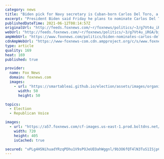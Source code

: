 ```yaml
---
category: news
title: "Biden pick for Navy secretary is Cuban-born Carlos Del Toro, a 22-year Navy veteran"
excerpt: "President Biden said Friday he plans to nominate Carlos Del Toro for secretary of the Navy. "
publishedDateTime: 2021-06-12T08:14:57Z
originalUrl: "http://feeds.foxnews.com/~r/foxnews/politics/~3/g7Vt4u_iRGA/biden-nominates-carlos-del-toro-as-navy-secretary"
webUrl: "http://feeds.foxnews.com/~r/foxnews/politics/~3/g7Vt4u_iRGA/biden-nominates-carlos-del-toro-as-navy-secretary"
ampWebUrl: "https://www.foxnews.com/politics/biden-nominates-carlos-del-toro-as-navy-secretary.amp"
cdnAmpWebUrl: "https://www-foxnews-com.cdn.ampproject.org/c/s/www.foxnews.com/politics/biden-nominates-carlos-del-toro-as-navy-secretary.amp"
type: article
quality: 169
heat: 169
published: true

provider:
  name: Fox News
  domain: foxnews.com
  images:
    - url: "https://smartableai.github.io/election/assets/images/organizations/foxnews.com-50x50.jpg"
      width: 50
      height: 50

topics:
  - Election
  - Republican Voice

images:
  - url: "https://a57.foxnews.com/cf-images.us-east-1.prod.boltdns.net/v1/static/694940094001/535d031e-e499-41ed-984b-bf132bd69c5b/7a7138b9-bda4-45c9-94ec-9d533682eec7/1280x720/match/720/405/image.jpg?ve=1&tl=1"
    width: 720
    height: 405
    isCached: true

secured: "vPLg4HSNihuadYRzqPDhu1V9sPOJeUEOahWggnl/9b3O6fQT4lN3TuS1ISjpCY+xwGZzXBSo/20lGHh4dhdaeUxeHZmIEiLyJDnhfJTDU9ppgAmYi9iU5mR24PvkyrsfWuUIkDU/D9d4BpiHBnRkHlCEqxd0hjlK5L3fOHIZr9pwepxDwjr2hQyZuGZ+PK/2q9qMIJjuqLuFM3VakyggHRHQXltnw5E5Fy2nhgrB1n6NSG9Btsmc39PPyuU4FiGYbqB7ofu/wQW3vAduiHczSuqQFZkulAeLW0/496nVR/cX0ickCQ7U1ZQLpkL4W23O+4v2q7XB8UkaK9UqgN6MF2gVEer/22W+vDGGsFfJ4QE=;ZZjBB8vZCPDBN2Bhz0zLgA=="
---
```


